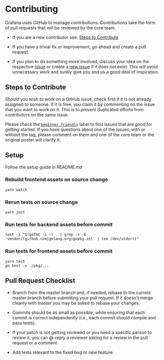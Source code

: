 
# Contributing

Grafana uses GitHub to manage contributions.
Contributions take the form of pull requests that will be reviewed by the core team.

* If you are a new contributor see: [Steps to Contribute](#steps-to-contribute)

* If you have a trivial fix or improvement, go ahead and create a pull request.

* If you plan to do something more involved, discuss your idea on the respective [issue](https://github.com/grafana/grafana_bmtech/issues) or create a [new issue](https://github.com/grafana/grafana_bmtech/issues/new) if it does not exist. This will avoid unnecessary work and surely give you and us a good deal of inspiration. 


## Steps to Contribute

Should you wish to work on a GitHub issue, check first if it is not already assigned to someone. If it is free, you claim it by commenting on the issue that you want to work on it. This is to prevent duplicated efforts from contributors on the same issue.

Please check the [`beginner friendly`](https://github.com/grafana/grafana_bmtech/issues?q=is%3Aopen+is%3Aissue+label%3A%22beginner+friendly%22) label to find issues that are good for getting started. If you have questions about one of the issues, with or without the tag, please comment on them and one of the core team or the original poster will clarify it.



## Setup

Follow the setup guide in README.md

### Rebuild frontend assets on source change
```
yarn watch
```

### Rerun tests on source change
```
yarn jest
```

### Run tests for backend assets before commit
```
test -z "$(gofmt -s -l . | grep -v -E 'vendor/(github.com|golang.org|gopkg.in)' | tee /dev/stderr)"
```

### Run tests for frontend assets before commit
```
yarn test
go test -v ./pkg/...
```


## Pull Request Checklist

* Branch from the master branch and, if needed, rebase to the current master branch before submitting your pull request. If it doesn't merge cleanly with master you may be asked to rebase your changes.

* Commits should be as small as possible, while ensuring that each commit is correct independently (i.e., each commit should compile and pass tests).

* If your patch is not getting reviewed or you need a specific person to review it, you can @-reply a reviewer asking for a review in the pull request or a comment.

* Add tests relevant to the fixed bug or new feature.
